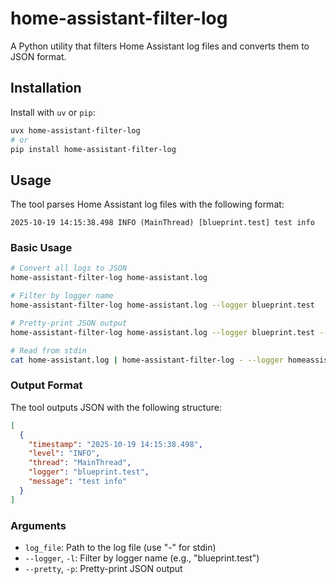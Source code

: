 # home-assistant-filter-log

A Python utility that filters Home Assistant log files and converts them to JSON format.

## Installation

Install with `uv` or `pip`:

```bash
uvx home-assistant-filter-log
# or
pip install home-assistant-filter-log
```

## Usage

The tool parses Home Assistant log files with the following format:

```
2025-10-19 14:15:38.498 INFO (MainThread) [blueprint.test] test info
```

### Basic Usage

```bash
# Convert all logs to JSON
home-assistant-filter-log home-assistant.log

# Filter by logger name
home-assistant-filter-log home-assistant.log --logger blueprint.test

# Pretty-print JSON output
home-assistant-filter-log home-assistant.log --logger blueprint.test --pretty

# Read from stdin
cat home-assistant.log | home-assistant-filter-log - --logger homeassistant.core
```

### Output Format

The tool outputs JSON with the following structure:

```json
[
  {
    "timestamp": "2025-10-19 14:15:38.498",
    "level": "INFO",
    "thread": "MainThread",
    "logger": "blueprint.test",
    "message": "test info"
  }
]
```

### Arguments

- `log_file`: Path to the log file (use "-" for stdin)
- `--logger`, `-l`: Filter by logger name (e.g., "blueprint.test")
- `--pretty`, `-p`: Pretty-print JSON output
